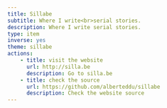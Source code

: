 ```yaml
---
title: Sillabe
subtitle: Where I write<br>serial stories.
description: Where I write serial stories.
type: item
inverse: yes
theme: sillabe
actions:
    - title: visit the website
      url: http://silla.be
      description: Go to silla.be
    - title: check the source
      url: https://github.com/alberteddu/sillabe
      description: Check the website source
---
```

